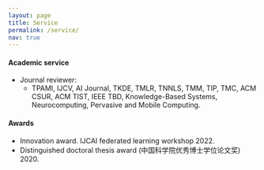 ```yaml
---
layout: page
title: Service
permalink: /service/
nav: true
---
```


#### Academic service

- Journal reviewer: 
  - TPAMI, IJCV, AI Journal, TKDE, TMLR, TNNLS, TMM, TIP, TMC, ACM CSUR, ACM TIST, IEEE TBD, Knowledge-Based Systems, Neurocomputing, Pervasive and Mobile Computing.


#### Awards

- Innovation award. IJCAI federated learning workshop 2022.
- Distinguished doctoral thesis award (中国科学院优秀博士学位论文奖) 2020.

